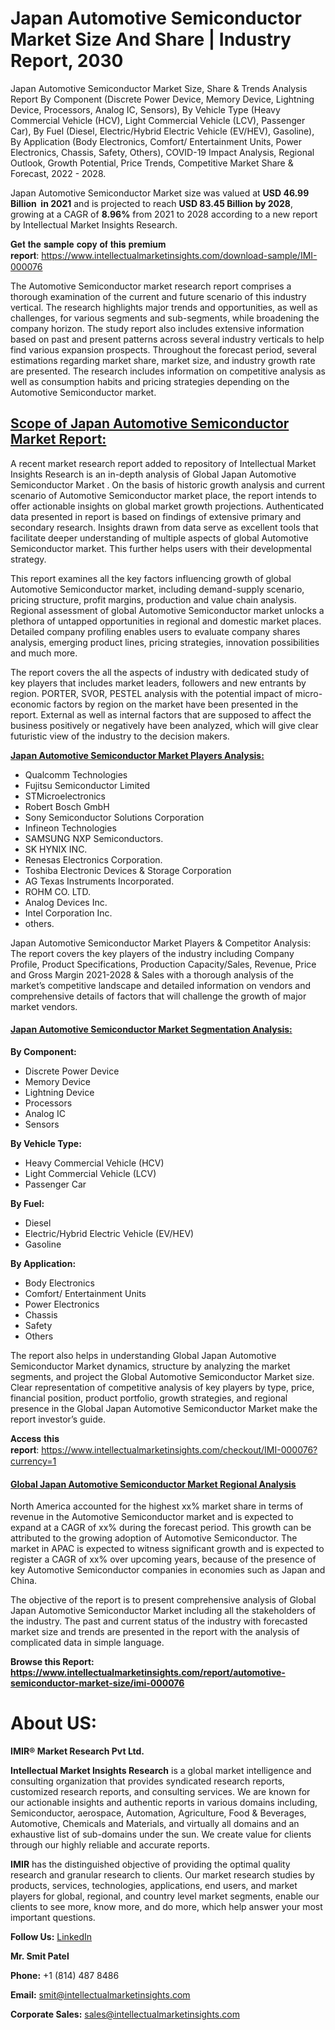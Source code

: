 <h1>Japan Automotive Semiconductor Market Size And Share | Industry Report, 2030</h1>
<p>Japan Automotive Semiconductor Market Size, Share &amp; Trends Analysis Report By Component (Discrete Power Device, Memory Device, Lightning Device, Processors, Analog IC, Sensors), By Vehicle Type (Heavy Commercial Vehicle (HCV), Light Commercial Vehicle (LCV), Passenger Car), By Fuel (Diesel, Electric/Hybrid Electric Vehicle (EV/HEV), Gasoline), By Application (Body Electronics, Comfort/ Entertainment Units, Power Electronics, Chassis, Safety, Others), COVID-19 Impact Analysis, Regional Outlook, Growth Potential, Price Trends, Competitive Market Share &amp; Forecast, 2022 - 2028.</p>
<p>Japan Automotive Semiconductor Market size was valued at&nbsp;<strong>USD 46.99 Billion&nbsp; in 2021</strong>&nbsp;and is projected to reach&nbsp;<strong>USD 83.45 Billion by 2028</strong>, growing at a CAGR of&nbsp;<strong>8.96%</strong>&nbsp;from 2021 to 2028 according to a new report by Intellectual Market Insights Research.</p>
<p>𝐆𝐞𝐭 𝐭𝐡𝐞 𝐬𝐚𝐦𝐩𝐥𝐞 𝐜𝐨𝐩𝐲 𝐨𝐟 𝐭𝐡𝐢𝐬 𝐩𝐫𝐞𝐦𝐢𝐮𝐦 𝐫𝐞𝐩𝐨𝐫𝐭:&nbsp;<a href="https://www.intellectualmarketinsights.com/download-sample/IMI-000076">https://www.intellectualmarketinsights.com/download-sample/IMI-000076</a>&nbsp;</p>
<p>The Automotive Semiconductor market research report comprises a thorough examination of the current and future scenario of this industry vertical. The research highlights major trends and opportunities, as well as challenges, for various segments and sub-segments, while broadening the company horizon. The study report also includes extensive information based on past and present patterns across several industry verticals to help find various expansion prospects. Throughout the forecast period, several estimations regarding market share, market size, and industry growth rate are presented. The research includes information on competitive analysis as well as consumption habits and pricing strategies depending on the Automotive Semiconductor market.</p>
<h2><u>Scope of Japan Automotive Semiconductor Market Report:</u></h2>
<p>A recent market research report added to repository of Intellectual Market Insights Research is an in-depth analysis of Global Japan Automotive Semiconductor Market . On the basis of historic growth analysis and current scenario of Automotive Semiconductor market place, the report intends to offer actionable insights on global market growth projections. Authenticated data presented in report is based on findings of extensive primary and secondary research. Insights drawn from data serve as excellent tools that facilitate deeper understanding of multiple aspects of global Automotive Semiconductor market. This further helps users with their developmental strategy.</p>
<p>This report examines all the key factors influencing growth of global Automotive Semiconductor market, including demand-supply scenario, pricing structure, profit margins, production and value chain analysis. Regional assessment of global Automotive Semiconductor market unlocks a plethora of untapped opportunities in regional and domestic market places. Detailed company profiling enables users to evaluate company shares analysis, emerging product lines, pricing strategies, innovation possibilities and much more.</p>
<p>The report covers the all the aspects of industry with dedicated study of key players that includes market leaders, followers and new entrants by region. PORTER, SVOR, PESTEL analysis with the potential impact of micro-economic factors by region on the market have been presented in the report. External as well as internal factors that are supposed to affect the business positively or negatively have been analyzed, which will give clear futuristic view of the industry to the decision makers.</p>
<p><strong><u>Japan Automotive Semiconductor Market Players Analysis:</u></strong></p>
<ul>
<li>Qualcomm Technologies</li>
<li>Fujitsu Semiconductor Limited</li>
<li>STMicroelectronics</li>
<li>Robert Bosch GmbH</li>
<li>Sony Semiconductor Solutions Corporation</li>
<li>Infineon Technologies</li>
<li>SAMSUNG NXP Semiconductors.</li>
<li>SK HYNIX INC.</li>
<li>Renesas Electronics Corporation.</li>
<li>Toshiba Electronic Devices &amp; Storage Corporation</li>
<li>AG Texas Instruments Incorporated.</li>
<li>ROHM CO. LTD.</li>
<li>Analog Devices Inc.</li>
<li>Intel Corporation Inc.</li>
<li>others.</li>
</ul>
<p>Japan Automotive Semiconductor Market Players &amp; Competitor Analysis: The report covers the key players of the industry including Company Profile, Product Specifications, Production Capacity/Sales, Revenue, Price and Gross Margin 2021-2028 &amp; Sales with a thorough analysis of the market&rsquo;s competitive landscape and detailed information on vendors and comprehensive details of factors that will challenge the growth of major market vendors.</p>
<h4><strong><u>Japan Automotive Semiconductor Market Segmentation Analysis:</u></strong></h4>
<p><strong>By Component:</strong></p>
<ul>
<li>Discrete Power Device</li>
<li>Memory Device</li>
<li>Lightning Device</li>
<li>Processors</li>
<li>Analog IC</li>
<li>Sensors</li>
</ul>
<p><strong>By Vehicle Type:</strong></p>
<ul>
<li>Heavy Commercial Vehicle (HCV)</li>
<li>Light Commercial Vehicle (LCV)</li>
<li>Passenger Car</li>
</ul>
<p><strong>By Fuel:</strong></p>
<ul>
<li>Diesel</li>
<li>Electric/Hybrid Electric Vehicle (EV/HEV)</li>
<li>Gasoline</li>
</ul>
<p><strong>By Application:</strong></p>
<ul>
<li>Body Electronics</li>
<li>Comfort/ Entertainment Units</li>
<li>Power Electronics</li>
<li>Chassis</li>
<li>Safety</li>
<li>Others</li>
</ul>
<p>The report also helps in understanding Global Japan Automotive Semiconductor Market dynamics, structure by analyzing the market segments, and project the Global Automotive Semiconductor&nbsp;Market size. Clear representation of competitive analysis of key players by type, price, financial position, product portfolio, growth strategies, and regional presence in the Global Japan Automotive Semiconductor Market make the report investor&rsquo;s guide.</p>
<p>𝐀𝐜𝐜𝐞𝐬𝐬 𝐭𝐡𝐢𝐬 𝐫𝐞𝐩𝐨𝐫𝐭:&nbsp;<a href="https://www.intellectualmarketinsights.com/checkout/IMI-000076?currency=1">https://www.intellectualmarketinsights.com/checkout/IMI-000076?currency=1</a>&nbsp;</p>
<h4><strong><u>Global Japan Automotive Semiconductor Market Regional Analysis</u></strong></h4>
<p>North America accounted for the highest xx% market share in terms of revenue in the Automotive Semiconductor market and is expected to expand at a CAGR of xx% during the forecast period. This growth can be attributed to the growing adoption of Automotive Semiconductor. The market in APAC is expected to witness significant growth and is expected to register a CAGR of xx% over upcoming years, because of the presence of key Automotive Semiconductor companies in economies such as Japan and China.</p>
<p>The objective of the report is to present comprehensive analysis of Global Japan Automotive Semiconductor Market including all the stakeholders of the industry. The past and current status of the industry with forecasted market size and trends are presented in the report with the analysis of complicated data in simple language.</p>
<p><strong>Browse this Report:&nbsp; <a href="https://www.intellectualmarketinsights.com/report/automotive-semiconductor-market-size/imi-000076">https://www.intellectualmarketinsights.com/report/automotive-semiconductor-market-size/imi-000076</a>&nbsp;</strong></p>
<h1>About US:</h1>
<p><strong>IMIR&reg; Market Research Pvt Ltd.</strong></p>
<p><strong>Intellectual Market Insights Research</strong> is a global market intelligence and consulting organization that provides syndicated research reports, customized research reports, and consulting services. We are known for our actionable insights and authentic reports in various domains including, Semiconductor, aerospace, Automation, Agriculture, Food &amp; Beverages, Automotive, Chemicals and Materials, and virtually all domains and an exhaustive list of sub-domains under the sun. We create value for clients through our highly reliable and accurate reports.</p>
<p><strong>IMIR</strong> has the distinguished objective of providing the optimal quality research and granular research to clients. Our market research studies by products, services, technologies, applications, end users, and market players for global, regional, and country level market segments, enable our clients to see more, know more, and do more, which help answer your most important questions.</p>
<p><strong>Follow Us:</strong> <a href="https://www.linkedin.com/company/imir-marketresearch/">LinkedIn</a></p>
<p><strong>Mr. Smit Patel</strong></p>
<p><strong>Phone:</strong> +1 (814) 487 8486</p>
<p><strong>Email:</strong> <a href="mailto:smit@intellectualmarketinsights.com">smit@intellectualmarketinsights.com</a></p>
<p><strong>Corporate Sales:</strong> <a href="mailto:sales@intellectualmarketinsights.com">sales@intellectualmarketinsights.com</a></p>
